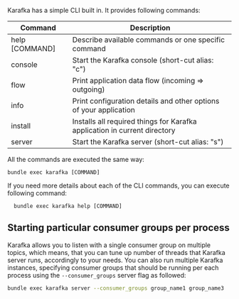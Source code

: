 Karafka has a simple CLI built in. It provides following commands:

| Command        | Description                                                               |
|----------------|---------------------------------------------------------------------------|
| help [COMMAND] | Describe available commands or one specific command                       |
| console        | Start the Karafka console (short-cut alias: "c")                          |
| flow           | Print application data flow (incoming => outgoing)                        |
| info           | Print configuration details and other options of your application         |
| install        | Installs all required things for Karafka application in current directory |
| server         | Start the Karafka server (short-cut alias: "s")                           |

All the commands are executed the same way:

```
bundle exec karafka [COMMAND]
```

If you need more details about each of the CLI commands, you can execute following command:

```
  bundle exec karafka help [COMMAND]
```


## Starting particular consumer groups per process

Karafka allows you to listen with a single consumer group on multiple topics, which means, that you can tune up number of threads that Karafka server runs, accordingly to your needs. You can also run multiple Karafka instances, specifying consumer groups that should be running per each process using the ```--consumer_groups``` server flag as followed:

```bash
bundle exec karafka server --consumer_groups group_name1 group_name3
```